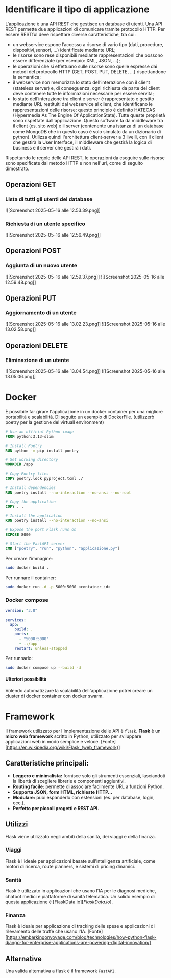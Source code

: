 # Identificare il tipo di applicazione
L'applicazione è una API REST che gestisce un database di utenti. Una API REST permette due applicazioni di comunicare tramite protocollo HTTP. Per essere RESTful deve rispettare diverse caratteristiche, tra cui:
- un webservice espone l’accesso a risorse di vario tipo (dati, procedure, dispositivi,sensori, ...) identificate mediante URL;
- le risorse sono rese disponibili mediante rappresentazioni che possono essere differenziate (per esempio: XML, JSON, ...);
- le operazioni che si effettuano sulle risorse sono quelle espresse dai metodi del protocollo HTTP (GET, POST, PUT, DELETE, ...) rispettandone la semantica;
- il webservice non memorizza lo stato dell’interazione con il client (stateless server) e, di conseguenza, ogni richiesta da parte del client deve contenere tutte le informazioni necessarie per essere servita;
- lo stato dell’interazione tra client e server è rappresentato e gestito mediante URL restituiti dal webservice al client, che identificano le rappresentazioni delle risorse: questo principio è definito HATEOAS (Hypermedia As The Engine Of ApplicationState).
Tutte queste proprietà sono rispettate dall'applicazione.
Questo software fa da middleware tra il client (es. sito web) e il server (contenente una istanza di un database come MongoDB che in questo caso è solo simulato da un dizionario di python). Utilizza quindi l'architettura client-server a 3 livelli, con il client che gestirà la User Interface, il middleware che gestirà la logica di business e il server che gestirà i dati.

RIspettando le regole delle API REST, le operazioni da eseguire sulle risorse sono specificate dal metodo HTTP e non nell'url, come di seguito dimostrato.
## Operazioni GET
### Lista di tutti gli utenti del database
![[Screenshot 2025-05-16 alle 12.53.39.png]]
### Richiesta di un utente specifico
![[Screenshot 2025-05-16 alle 12.56.49.png]]
## Operazioni POST
### Aggiunta di un nuovo utente
![[Screenshot 2025-05-16 alle 12.59.37.png]]
![[Screenshot 2025-05-16 alle 12.59.48.png]]
## Operazioni PUT
### Aggiornamento di un utente
![[Screenshot 2025-05-16 alle 13.02.23.png]]
![[Screenshot 2025-05-16 alle 13.02.58.png]]
## Operazioni DELETE
### Eliminazione di un utente
![[Screenshot 2025-05-16 alle 13.04.54.png]]
![[Screenshot 2025-05-16 alle 13.05.06.png]]
# Docker
È possibile far girare l'applicazione in un docker container per una migliore portabilità e scalabilità.
Di seguito un esempio di DockerFile. (utilizzerò poetry per la gestione del virtuall environment)
``` DockerFile
# Use an official Python image
FROM python:3.13-slim

# Install Poetry
RUN python -m pip install poetry

# Set working directory
WORKDIR /app

# Copy Poetry files
COPY poetry.lock pyproject.toml ./

# Install dependencies
RUN poetry install --no-interaction --no-ansi --no-root

# Copy the application
COPY . .

# Install the application
RUN poetry install --no-interaction --no-ansi

# Expose the port Flask runs on
EXPOSE 8000

# Start the FastAPI server
CMD ["poetry", "run", "python", "applicazione.py"]
```
Per creare l'immagine:
``` bash
sudo docker build .
```
Per runnare il container:
``` bash
sudo docker run -d -p 5000:5000 <container_id> 
```
### Docker compose
``` yml
version: "3.8"

services:
  app:
    build: .
    ports:
      - "5000:5000"
      - .:/app       
    restart: unless-stopped
```
Per runnarlo:
``` bash
sudo docker compose up --build -d
```
#### Ulteriori possibilità
Volendo automatizzare la scalabilità dell'applicazione potrei creare un cluster di docker container con docker swarm.
# Framework
Il framework utilizzato per l'implementazione delle API è `flask`.
**Flask** è un **micro web framework** scritto in Python, utilizzato per sviluppare applicazioni web in modo semplice e veloce.
[Fonte][https://en.wikipedia.org/wiki/Flask_(web_framework)]
## Caratteristiche principali:
- **Leggero e minimalista:** fornisce solo gli strumenti essenziali, lasciandoti la libertà di scegliere librerie e componenti aggiuntivi.
- **Routing facile:** permette di associare facilmente URL a funzioni Python.
- **Supporta JSON, form HTML, richieste HTTP…**
- **Modulare:** puoi espanderlo con estensioni (es. per database, login, ecc.).
- **Perfetto per piccoli progetti e REST API.**
## Utilizzi
Flask viene utilizzato negli ambiti della sanità, dei viaggi e della finanza.
### Viaggi
Flask è l'ideale per applicazioni basate sull'intelligenza artificiale, come motori di ricerca, route planners, e sistemi di pricing dinamici.
### Sanità
Flask è utilizzato in applicazioni che usano l'IA per le diagnosi mediche, chatbot medici e piattaforme di sanità telematica. Un solido esempio di questa applicazione è [FlaskData.io][_FlaskData.io_].
### Finanza
Flask è ideale per applicazione di tracking delle spese e applicazioni di rilevamento delle truffe che usano l'IA.
[Fonte][https://embarkingonvoyage.com/blog/technologies/how-python-flask-django-for-enterprise-applications-are-powering-digital-innovation/]
## Alternative
Una valida alternativa a flask è il framework `FastAPI`.
